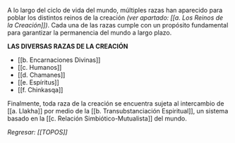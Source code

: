 A lo largo del ciclo de vida del mundo, múltiples razas han aparecido para poblar los distintos reinos de la creación _(ver apartado: [[a. Los Reinos de la Creación]])_. Cada una de las razas cumple con un propósito fundamental para garantizar la permanencia del mundo a largo plazo.

**LAS DIVERSAS RAZAS DE LA CREACIÓN**
- [[b. Encarnaciones Divinas]]
- [[c. Humanos]]
- [[d. Chamanes]]
- [[e. Espíritus]]
- [[f. Chinkasqa]]

Finalmente, toda raza de la creación se encuentra sujeta al intercambio de [[a. Llakha]] por medio de la [[b. Transubstanciación Espiritual]], un sistema basado en la [[c. Relación Simbiótico-Mutualista]] del mundo.

_Regresar: [[TOPOS]]_